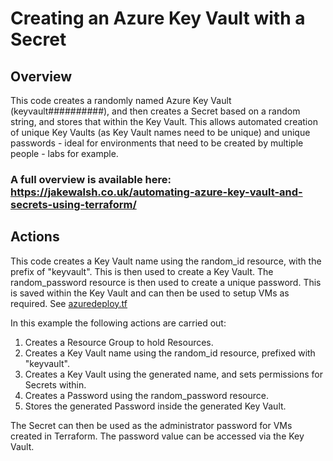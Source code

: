 # Creating an Azure Key Vault with a Secret

## Overview
This code creates a randomly named Azure Key Vault (keyvault##########), and then creates a Secret based on a random string, and stores that within the Key Vault. This allows automated creation of unique Key Vaults (as Key Vault names need to be unique) and unique passwords - ideal for environments that need to be created by multiple people - labs for example.

### A full overview is available here: https://jakewalsh.co.uk/automating-azure-key-vault-and-secrets-using-terraform/

## Actions
This code creates a Key Vault name using the random_id resource, with the prefix of "keyvault". This is then used to create a Key Vault. The random_password resource is then used to create a unique password. This is saved within the Key Vault and can then be used to setup VMs as required. See [azuredeploy.tf](azuredeploy.tf)

In this example the following actions are carried out:

1. Creates a Resource Group to hold Resources.
2. Creates a Key Vault name using the random_id resource, prefixed with "keyvault". 
3. Creates a Key Vault using the generated name, and sets permissions for Secrets within. 
4. Creates a Password using the random_password resource. 
5. Stores the generated Password inside the generated Key Vault.

The Secret can then be used as the administrator password for VMs created in Terraform. The password value can be accessed via the Key Vault. 
